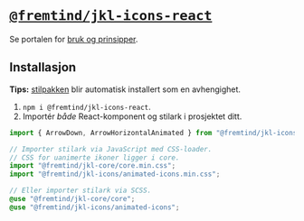 # [`@fremtind/jkl-icons-react`](https://jokul.fremtind.no/komponenter/icons)

Se portalen for [bruk og prinsipper](https://jokul.fremtind.no/komponenter/icons).

## Installasjon

**Tips:** [stilpakken](../icons/) blir automatisk installert som en avhengighet.

1. `npm i @fremtind/jkl-icons-react`.
2. Importér _både_ React-komponent og stilark i prosjektet ditt.

```js
import { ArrowDown, ArrowHorizontalAnimated } from "@fremtind/jkl-icons-react";

// Importer stilark via JavaScript med CSS-loader.
// CSS for uanimerte ikoner ligger i core.
import "@fremtind/jkl-core/core.min.css";
import "@fremtind/jkl-icons/animated-icons.min.css";
```

```scss
// Eller importer stilark via SCSS.
@use "@fremtind/jkl-core/core";
@use "@fremtind/jkl-icons/animated-icons";
```
